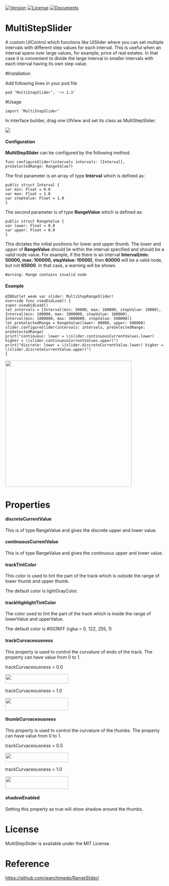 [![Version](https://img.shields.io/badge/pod-1.3-green.svg)](https://cocoapods.org/pods/MultiStepSlider)
[![License](https://img.shields.io/badge/license-MIT-blue.svg?style=flat)](http://cocoadocs.org/docsets/MultiStepSlider)
[![Documents](https://img.shields.io/badge/platform-iOS-orange.svg?style=flat)](http://cocoadocs.org/docsets/MultiStepSlider)

# MultiStepSlider

A custom UIControl which functions like UISlider where you can set multiple intervals with different step values for each interval. This is useful when an interval spans over large values, for example, price of real estates. In that case it is convenient to divide the large interval in smaller intervals with each interval having its own step value.

#Installation

Add following lines in your pod file  
```
pod ‘MultiStepSlider’, '~> 1.3'
```
#Usage

```objc
import ‘MultiStepSlider’
```

In interface builder, drag one UIView and set its class as MultiStepSlider.

![](https://cloud.githubusercontent.com/assets/3590619/16220300/a3d884ea-37a9-11e6-8732-76d16422ba57.png)

#### Configuration

**MultiStepSlider** can be configured by the following method. 
```
func configureSlider(intervals intervals: [Interval], preSelectedRange: RangeValue?)
```
The first parameter is an array of type **Interval** which is defined as:
```
public struct Interval {
var min: Float = 0.0
var max: Float = 1.0
var stepValue: Float = 1.0
}
```
The second parameter is of type **RangeValue** which is defined as:
```
public struct RangeValue {
var lower: Float = 0.0
var upper: Float = 0.0
}
```
This dictates the initial positions for lower and upper thumb. The _lower_ and _upper_ of **RangeValue** should lie within the interval specified and should be a valid node value. For example, if the there is an interval
**Interval(min: 50000, max: 100000, stepValue: 10000)**, then **60000** will be a valid node, but not **65000**. In that case, a warning will be shown.

```
Warning: Range contains invalid node
```

#### Example
```
@IBOutlet weak var slider: MultiStepRangeSlider!
override func viewDidLoad() {
super.viewDidLoad()
let intervals = [Interval(min: 50000, max: 100000, stepValue: 10000),
Interval(min: 100000, max: 1000000, stepValue: 100000),
Interval(min: 1000000, max: 3000000, stepValue: 500000)]
let preSelectedRange = RangeValue(lower: 80000, upper: 500000)
slider.configureSlider(intervals: intervals, preSelectedRange: preSelectedRange)
print("continuous: lower = \(slider.continuousCurrentValues.lower) higher = \(slider.continuousCurrentValues.upper)")
print("discrete: lower = \(slider.discreteCurrentValue.lower) higher = \(slider.discreteCurrentValue.upper)")
}
```
<img src="https://cloud.githubusercontent.com/assets/3590619/16224574/4260d8a4-37c0-11e6-8d39-7d9c6b7497af.gif" width="400" display="inline-block">

# Properties

#### discreteCurrentValue

This is of type RangeValue and gives the discrete upper and lower value.

#### continuousCurrentValue

This is of type RangeValue and gives the continuous upper and lower value.

#### trackTintColor

This color is used to tint the part of the track which is outside the range of lower thumb and upper thumb.

The default color is lightGrayColor.

#### trackHighlightTintColor

The color used to tint the part of the track which is inside the range of lowerValue and upperValue.

The default color is #007AFF (rgba = 0, 122, 255, 1)

#### trackCurvaceousness

This property is used to control the curvature of ends of the track. The property can have value from 0 to 1.
<p>trackCurvaceousness = 0.0</p><span>
<img src="https://cloud.githubusercontent.com/assets/3590619/16221343/dd8df9e4-37af-11e6-93d8-626cb9d4aedb.png"  width="200" height="30" display="inline-block"></span>
<p>trackCurvaceousness = 1.0</p><span>
<img src="https://cloud.githubusercontent.com/assets/3590619/16221294/9e9149f8-37af-11e6-9f97-b088fdb90869.png"  width="200" height="40" display="inline-block"/></span>

#### thumbCurvaceousness

This property is used to control the curvature of the thumbs. The property can have value from 0 to 1. 

<p>trackCurvaceousness = 0.5</p><span>
<img src="https://cloud.githubusercontent.com/assets/3590619/16221988/599a7910-37b3-11e6-8f3d-8dc293dde98f.png"  width="200" height="30" display="inline-block"></span>
<p>trackCurvaceousness = 1.0</p><span>
<img src="https://cloud.githubusercontent.com/assets/3590619/16221294/9e9149f8-37af-11e6-9f97-b088fdb90869.png"  width="200" height="40" display="inline-block"/></span>

#### shadowEnabled

Setting this property as true will show shadow around the thumbs.

# License

MultiStepSlider is available under the MIT License.

# Reference

https://github.com/warchimede/RangeSlider/
